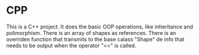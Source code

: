 # CPP
This is a C++ project. It does the basic OOP operations, like inheritance and polimorphism. There is an array of shapes as references. There is an overriden function that transmits to the base calass "Shape" de info that needs to be output when the operator "<<" is called.
